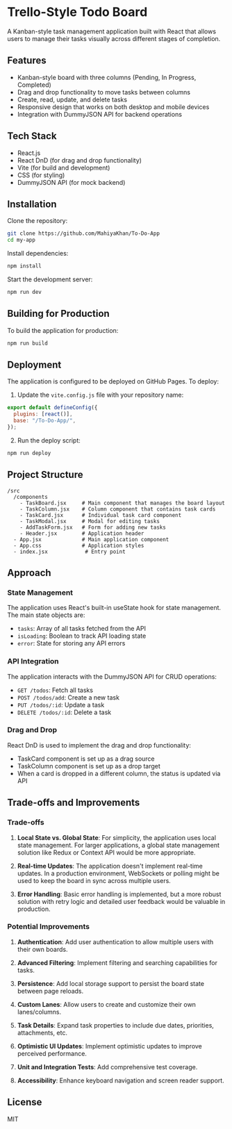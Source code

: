 # Trello-Style Todo Board

A Kanban-style task management application built with React that allows users to manage their tasks visually across different stages of completion.

## Features

- Kanban-style board with three columns (Pending, In Progress, Completed)
- Drag and drop functionality to move tasks between columns
- Create, read, update, and delete tasks
- Responsive design that works on both desktop and mobile devices
- Integration with DummyJSON API for backend operations

## Tech Stack

- React.js
- React DnD (for drag and drop functionality)
- Vite (for build and development)
- CSS (for styling)
- DummyJSON API (for mock backend)

## Installation

Clone the repository:

```bash
git clone https://github.com/MahiyaKhan/To-Do-App
cd my-app
```

Install dependencies:

```bash
npm install
```

Start the development server:

```bash
npm run dev
```

## Building for Production

To build the application for production:

```bash
npm run build
```

## Deployment

The application is configured to be deployed on GitHub Pages. To deploy:

1. Update the `vite.config.js` file with your repository name:

```javascript
export default defineConfig({
  plugins: [react()],
  base: "/To-Do-App/",
});
```

2. Run the deploy script:

```bash
npm run deploy
```

## Project Structure

```
/src
  /components
    - TaskBoard.jsx     # Main component that manages the board layout
    - TaskColumn.jsx    # Column component that contains task cards
    - TaskCard.jsx      # Individual task card component
    - TaskModal.jsx     # Modal for editing tasks
    - AddTaskForm.jsx   # Form for adding new tasks
    - Header.jsx        # Application header
  - App.jsx             # Main application component
  - App.css             # Application styles
  - index.jsx            # Entry point
```

## Approach

### State Management

The application uses React's built-in useState hook for state management. The main state objects are:

- `tasks`: Array of all tasks fetched from the API
- `isLoading`: Boolean to track API loading state
- `error`: State for storing any API errors

### API Integration

The application interacts with the DummyJSON API for CRUD operations:

- `GET /todos`: Fetch all tasks
- `POST /todos/add`: Create a new task
- `PUT /todos/:id`: Update a task
- `DELETE /todos/:id`: Delete a task

### Drag and Drop

React DnD is used to implement the drag and drop functionality:

- TaskCard component is set up as a drag source
- TaskColumn component is set up as a drop target
- When a card is dropped in a different column, the status is updated via API

## Trade-offs and Improvements

### Trade-offs

1. **Local State vs. Global State**: For simplicity, the application uses local state management. For larger applications, a global state management solution like Redux or Context API would be more appropriate.

2. **Real-time Updates**: The application doesn't implement real-time updates. In a production environment, WebSockets or polling might be used to keep the board in sync across multiple users.

3. **Error Handling**: Basic error handling is implemented, but a more robust solution with retry logic and detailed user feedback would be valuable in production.

### Potential Improvements

1. **Authentication**: Add user authentication to allow multiple users with their own boards.

2. **Advanced Filtering**: Implement filtering and searching capabilities for tasks.

3. **Persistence**: Add local storage support to persist the board state between page reloads.

4. **Custom Lanes**: Allow users to create and customize their own lanes/columns.

5. **Task Details**: Expand task properties to include due dates, priorities, attachments, etc.

6. **Optimistic UI Updates**: Implement optimistic updates to improve perceived performance.

7. **Unit and Integration Tests**: Add comprehensive test coverage.

8. **Accessibility**: Enhance keyboard navigation and screen reader support.

## License

MIT

